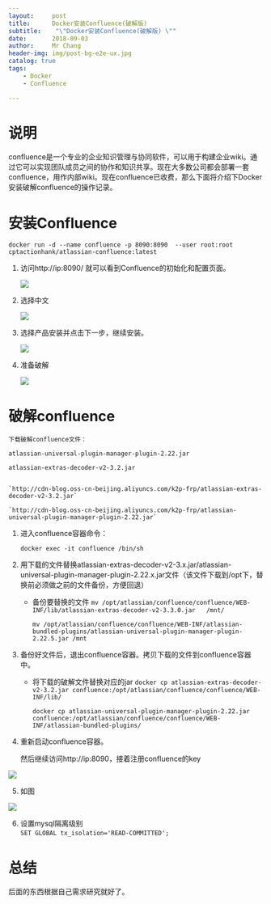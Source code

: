 ```yaml
---
layout:     post
title:     	Docker安装Confluence(破解版)
subtitle:    "\"Docker安装Confluence(破解版) \""
date:       2018-09-03
author:     Mr Chang
header-img: img/post-bg-e2e-ux.jpg
catalog: true
tags:
    - Docker 
    - Confluence

---
```




# 说明

confluence是一个专业的企业知识管理与协同软件，可以用于构建企业wiki。通过它可以实现团队成员之间的协作和知识共享。现在大多数公司都会部署一套confluence，用作内部wiki。现在confluence已收费，那么下面将介绍下Docker安装破解confluence的操作记录。

# 安装Confluence


`docker run -d --name confluence -p 8090:8090  --user root:root  cptactionhank/atlassian-confluence:latest`

1. 访问http://ip:8090/ 就可以看到Confluence的初始化和配置页面。

   ![](https://cdn-blog.oss-cn-beijing.aliyuncs.com/18-9-3/71584439.jpg)

2. 选择中文

   ![](https://cdn-blog.oss-cn-beijing.aliyuncs.com/18-9-3/75061040.jpg)

3. 选择产品安装并点击下一步，继续安装。

   ![](https://cdn-blog.oss-cn-beijing.aliyuncs.com/18-9-3/98211432.jpg)

4. 准备破解

   ![](https://cdn-blog.oss-cn-beijing.aliyuncs.com/18-9-3/18690107.jpg)
	
# 破解confluence


    下载破解confluence文件：
    
    atlassian-universal-plugin-manager-plugin-2.22.jar
    
    atlassian-extras-decoder-v2-3.2.jar
    
    
    `http://cdn-blog.oss-cn-beijing.aliyuncs.com/k2p-frp/atlassian-extras-decoder-v2-3.2.jar`
    
    `http://cdn-blog.oss-cn-beijing.aliyuncs.com/k2p-frp/atlassian-universal-plugin-manager-plugin-2.22.jar`


1. 进入confluence容器命令：

	`docker exec -it confluence /bin/sh`

2. 用下载的文件替换atlassian-extras-decoder-v2-3.x.jar/atlassian-universal-plugin-manager-plugin-2.22.x.jar文件（该文件下载到/opt下，替换前必须做之前的文件备份，方便回退）

	* 备份要替换的文件
		`mv /opt/atlassian/confluence/confluence/WEB-INF/lib/atlassian-extras-decoder-v2-3.3.0.jar   /mnt/`
		
		`mv /opt/atlassian/confluence/confluence/WEB-INF/atlassian-bundled-plugins/atlassian-universal-plugin-manager-plugin-2.22.5.jar /mnt`
		
3. 备份好文件后，退出confluence容器。拷贝下载的文件到confluence容器中。

    * 将下载的破解文件替换对应的jar
   		`docker cp atlassian-extras-decoder-v2-3.2.jar confluence:/opt/atlassian/confluence/confluence/WEB-INF/lib/`
   		
		`docker cp atlassian-universal-plugin-manager-plugin-2.22.jar  confluence:/opt/atlassian/confluence/confluence/WEB-INF/atlassian-bundled-plugins/`
		
4. 重新启动confluence容器。

   然后继续访问http://ip:8090，接着注册confluence的key

![](https://cdn-blog.oss-cn-beijing.aliyuncs.com/18-9-3/91336780.jpg)
  
  
 5. 如图

![](https://cdn-blog.oss-cn-beijing.aliyuncs.com/18-9-3/65303965.jpg)
  
 6. 设置mysql隔离级别  
  `SET GLOBAL tx_isolation='READ-COMMITTED';`

  
 # 总结
 
 后面的东西根据自己需求研究就好了。 
  

